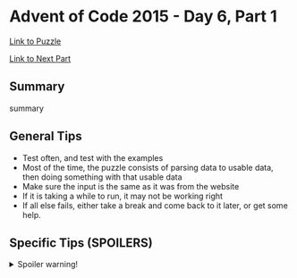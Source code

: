 # Advent of Code 2015 - Day 6, Part 1

[Link to Puzzle](https://adventofcode.com/2015/day/6)

[Link to Next Part](https://github.com/CodingAP/unofficial-aoc-syllabus/blob/main/years/2015/day6/part2.md)

## Summary
summary

## General Tips
- Test often, and test with the examples
- Most of the time, the puzzle consists of parsing data to usable data, then doing something with that usable data
- Make sure the input is the same as it was from the website
- If it is taking a while to run, it may not be working right
- If all else fails, either take a break and come back to it later, or get some help.

## Specific Tips (SPOILERS)
<details> <summary>Spoiler warning!</summary>

specific tips

</details>